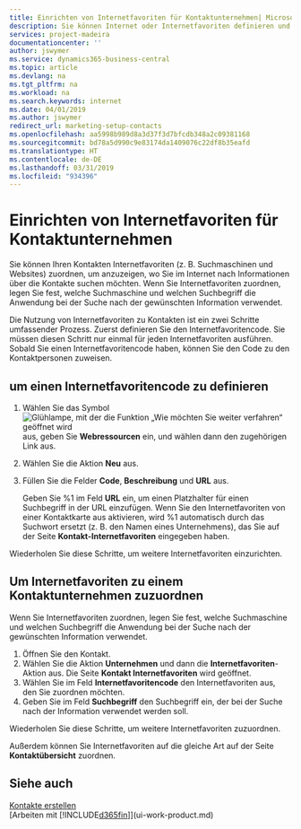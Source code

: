 ```yaml
---
title: Einrichten von Internetfavoriten für Kontaktunternehmen| Microsoft Docs
description: Sie können Internet oder Internetfavoriten definieren und diese einem Kontaktunternehmen zuordnen, die Ihnen helfen, zu identifizieren, wie Sie nach Informationen über die Kontakte suchen möchten.
services: project-madeira
documentationcenter: ''
author: jswymer
ms.service: dynamics365-business-central
ms.topic: article
ms.devlang: na
ms.tgt_pltfrm: na
ms.workload: na
ms.search.keywords: internet
ms.date: 04/01/2019
ms.author: jswymer
redirect_url: marketing-setup-contacts
ms.openlocfilehash: aa5998b989d8a3d37f3d7bfcdb348a2c09381168
ms.sourcegitcommit: bd78a5d990c9e83174da1409076c22df8b35eafd
ms.translationtype: HT
ms.contentlocale: de-DE
ms.lasthandoff: 03/31/2019
ms.locfileid: "934396"
---
```

# <a name="set-up-web-sources-for-contact-companies"></a>Einrichten von Internetfavoriten für Kontaktunternehmen
Sie können Ihren Kontakten Internetfavoriten (z. B. Suchmaschinen und Websites) zuordnen, um anzuzeigen, wo Sie im Internet nach Informationen über die Kontakte suchen möchten. Wenn Sie Internetfavoriten zuordnen, legen Sie fest, welche Suchmaschine und welchen Suchbegriff die Anwendung bei der Suche nach der gewünschten Information verwendet.

Die Nutzung von Internetfavoriten zu Kontakten ist ein zwei Schritte umfassender Prozess. Zuerst definieren Sie den Internetfavoritencode. Sie müssen diesen Schritt nur einmal für jeden Internetfavoriten ausführen. Sobald Sie einen Internetfavoritencode haben, können Sie den Code zu den Kontaktpersonen zuweisen.

## <a name="to-define-a-web-source-code"></a>um einen Internetfavoritencode zu definieren
1. Wählen Sie das Symbol ![Glühlampe, mit der die Funktion „Wie möchten Sie weiter verfahren“ geöffnet wird](media/ui-search/search_small.png "Wie möchten Sie weiter verfahren?") aus, geben Sie **Webressourcen** ein, und wählen dann den zugehörigen Link aus.
2. Wählen Sie die Aktion **Neu** aus.
3. Füllen Sie die Felder **Code**, **Beschreibung** und **URL** aus.

    Geben Sie %1 im Feld **URL** ein, um einen Platzhalter für einen Suchbegriff in der URL einzufügen. Wenn Sie den Internetfavoriten von einer Kontaktkarte aus aktivieren, wird %1 automatisch durch das Suchwort ersetzt (z. B. den Namen eines Unternehmens), das Sie auf der Seite **Kontakt-Internetfavoriten** eingegeben haben.

Wiederholen Sie diese Schritte, um weitere Internetfavoriten einzurichten.

## <a name="to-assign-web-sources-to-a-contact-company"></a>Um Internetfavoriten zu einem Kontaktunternehmen zuzuordnen
Wenn Sie Internetfavoriten zuordnen, legen Sie fest, welche Suchmaschine und welchen Suchbegriff die Anwendung bei der Suche nach der gewünschten Information verwendet.

1. Öffnen Sie den Kontakt.
2. Wählen Sie die Aktion **Unternehmen** und dann die **Internetfavoriten**-Aktion aus. Die Seite **Kontakt Internetfavoriten** wird geöffnet.
3. Wählen Sie im Feld **Internetfavoritencode** den Internetfavoriten aus, den Sie zuordnen möchten.
4. Geben Sie im Feld **Suchbegriff** den Suchbegriff ein, der bei der Suche nach der Information verwendet werden soll.

Wiederholen Sie diese Schritte, um weitere Internetfavoriten zuzuordnen.

Außerdem können Sie Internetfavoriten auf die gleiche Art auf der Seite **Kontaktübersicht** zuordnen.

## <a name="see-also"></a>Siehe auch
[Kontakte erstellen](marketing-create-contact-companies.md)  
[Arbeiten mit [!INCLUDE[d365fin](includes/d365fin_md.md)]](ui-work-product.md)
